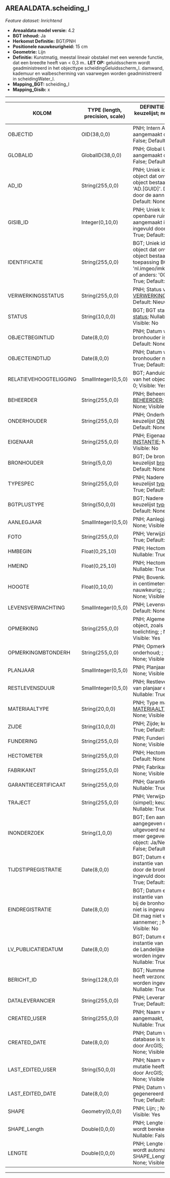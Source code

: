 ## AREAALDATA.scheiding_l

*Feature dataset: Inrichtend*


* __Areaaldata model versie:__ 4.2
* __BGT inhoud:__ Ja
* __Herkomst Definitie:__ BGT/PNH
* __Positionele nauwkeurigheid:__ 15 cm
* __Geometrie:__ Lijn
* __Definitie:__ Kunstmatig, meestal lineair obstakel met een werende functie, dat een breedte heeft van < 0,3 m.. __LET OP:__ geluidsscherm wordt geadministreerd in het objecttype scheidingGeluidsscherm_l. damwand, kademuur en walbescherming van vaarwegen worden geadministreerd in scheidingWater_l.
* __Mapping_BGT:__ scheiding_l
* __Mapping_Gisib:__ x

***

|__KOLOM__                             |__TYPE (length, precision, scale)__          	          |__DEFINITIE__(oorsprong; beschrijving; keuzelijst; nullable; default; zichtbaar in Areaalviewer)|
|------                          	 |----          	      |-----    |
|OBJECTID                            |OID(38,0,0)             |PNH; Intern ArcGIS Identificatienummer, aangemaakt door ArcGIS; ; Nullable: False; Default: None; Visible: Yes|
|GLOBALID                            |GlobalID(38,0,0)        |PNH; Global Unique Identifier,  aangemaakt door ArcGIS; ; Nullable: False; Default: None; Visible: No|
|AD_ID                               |String(255,0,0)         |PNH; Uniek identificatienummer voor het object dat onveranderlijk is zolang het object bestaat in Areaaldata: in format 'AD.[GUID]'. Dit moet worden ingevuld door de aannemer; ; Nullable: False; Default: None; Visible: Yes|
|GISIB_ID                            |Integer(0,10,0)         |PNH; Uniek Identificatienummer beheer openbare ruimte (GISIB), wordt aangemaakt in GISIB en mag niet worden ingevuld door de aannemer; ; Nullable: True; Default: None; Visible: No|
|IDENTIFICATIE                       |String(255,0,0)         |BGT; Uniek identificatienummer voor het object dat onveranderlijk is zolang het object bestaat: bevat indien van toepassing BGT/IMKL ID in format 'nl.imgeo/imkl.bronhouderscode.LokaalID' of anders: '00000'.LokaalID; ; Nullable: True; Default: None; Visible: No|
|VERWERKINGSSTATUS                   |String(255,0,0)         |PNH; Status van de gegevens; keuzelijst [VERWERKINGSSTATUS](http://provincienh.github.io/Leveren_Geoinformatie/keuzelijsten/VERWERKINGSSTATUS.html); Nullable: False; Default: Nieuw; Visible: Yes|
|STATUS                              |String(10,0,0)          |BGT; BGT status van het object; keuzelijst [status](http://provincienh.github.io/Leveren_Geoinformatie/keuzelijsten/status.html); Nullable: False; Default: bestaand; Visible: No|
|OBJECTBEGINTIJD                     |Date(8,0,0)             |PNH; Datum waarop het object bij de bronhouder is ontstaan; ; Nullable: True; Default: None; Visible: Yes|
|OBJECTEINDTIJD                      |Date(8,0,0)             |PNH; Datum waarop het object bij de bronhouder niet meer geldig is; ; Nullable: True; Default: None; Visible: Yes|
|RELATIEVEHOOGTELIGGING              |SmallInteger(0,5,0)     |BGT; Aanduiding voor de relatieve hoogte van het object; ; Nullable: False; Default: 0; Visible: Yes|
|BEHEERDER                           |String(255,0,0)         |PNH; Beheerder van het object; keuzelijst [BEHEERDER](http://provincienh.github.io/Leveren_Geoinformatie/keuzelijsten/BEHEERDER.html); Nullable: True; Default: None; Visible: Yes|
|ONDERHOUDER                         |String(255,0,0)         |PNH; Onderhouder van het object; keuzelijst [ONDERHOUDER](http://provincienh.github.io/Leveren_Geoinformatie/keuzelijsten/ONDERHOUDER.html); Nullable: True; Default: None; Visible: No|
|EIGENAAR                            |String(255,0,0)         |PNH; Eigenaar van het object; keuzelijst [INSTANTIE](http://provincienh.github.io/Leveren_Geoinformatie/keuzelijsten/INSTANTIE.html); Nullable: True; Default: None; Visible: No|
|BRONHOUDER                          |String(5,0,0)           |BGT; De bronhoudercode van het object; keuzelijst [bronhouder](http://provincienh.github.io/Leveren_Geoinformatie/keuzelijsten/bronhouder.html); Nullable: False; Default: None; Visible: No|
|TYPESPEC                            |String(255,0,0)         |PNH; Nadere typering van het object; keuzelijst [typeSpecSHDLijn](http://provincienh.github.io/Leveren_Geoinformatie/keuzelijsten/typeSpecSHDLijn.html); Nullable: True; Default: None; Visible: Yes|
|BGTPLUSTYPE                         |String(50,0,0)          |BGT; Nadere BGT typering van het object; keuzelijst [typeSHDLijn](http://provincienh.github.io/Leveren_Geoinformatie/keuzelijsten/typeSHDLijn.html); Nullable: True; Default: None; Visible: No|
|AANLEGJAAR                          |SmallInteger(0,5,0)     |PNH; Aanlegjaar; ; Nullable: True; Default: None; Visible: No|
|FOTO                                |String(255,0,0)         |PNH; Verwijzing naar Foto; ; Nullable: True; Default: None; Visible: No|
|HMBEGIN                             |Float(0,25,10)          |PNH; Hectometrering begin beschoeiing; ; Nullable: True; Default: None; Visible: No|
|HMEIND                              |Float(0,25,10)          |PNH; Hectometrering eind beschoeiing; ; Nullable: True; Default: None; Visible: No|
|HOOGTE                              |Float(0,10,0)           |PNH; Bovenkant van constructie tov NAP in centimeters en op 5 centimeter nauwkeurig; ; Nullable: True; Default: None; Visible: Yes|
|LEVENSVERWACHTING                   |SmallInteger(0,5,0)     |PNH; Levensverwachting; ; Nullable: True; Default: None; Visible: No|
|OPMERKING                           |String(255,0,0)        |PNH; Algemene opmerking voor het object, zoals een omschrijving of toelichting; ; Nullable: True; Default: None; Visible: Yes|
|OPMERKINGMBTONDERH                  |String(255,0,0)         |PNH; Opmerking met betrekking tot het onderhoud; ; Nullable: True; Default: None; Visible: No|
|PLANJAAR                            |SmallInteger(0,5,0)     |PNH; Planjaar; ; Nullable: True; Default: None; Visible: No|
|RESTLEVENSDUUR                      |SmallInteger(0,5,0)     |PNH; Restlevensduur (berekend op basis van planjaar en datum inspectieopname; ; Nullable: True; Default: None; Visible: No|
|MATERIAALTYPE                       |String(20,0,0)          |PNH; Type materiaal; keuzelijst [MATERIAALTYPE](http://provincienh.github.io/Leveren_Geoinformatie/keuzelijsten/MATERIAALTYPE.html); Nullable: True; Default: None; Visible: Yes|
|ZIJDE                               |String(10,0,0)          |PNH; Zijde; keuzelijst [ZIJDE](http://provincienh.github.io/Leveren_Geoinformatie/keuzelijsten/ZIJDE.html); Nullable: True; Default: None; Visible: No|
|FUNDERING                           |String(255,0,0)         |PNH; Fundering; ; Nullable: True; Default: None; Visible: No|
|HECTOMETER                          |String(255,0,0)         |PNH; Hectometrering; ; Nullable: True; Default: None; Visible: Yes|
|FABRIKANT                           |String(255,0,0)         |PNH; Fabrikant; ; Nullable: True; Default: None; Visible: No|
|GARANTIECERTIFICAAT                 |String(255,0,0)         |PNH; Garantie certificaat aanwezig; ; Nullable: True; Default: None; Visible: No|
|TRAJECT                             |String(255,0,0)         |PNH; Verwijzende sleutel naar traject_v (simpel); keuzelijst [TRAJECT_NAAM](http://provincienh.github.io/Leveren_Geoinformatie/keuzelijsten/TRAJECT_NAAM.html); Nullable: True; Default: None; Visible: Yes|
|INONDERZOEK                         |String(1,0,0)           |BGT; Een aanduiding waarmee wordt aangegeven dat een onderzoek wordt uitgevoerd naar de juistheid van een of meer gegevens van het betreffende object: Ja/Nee; keuzelijst [jaNee](http://provincienh.github.io/Leveren_Geoinformatie/keuzelijsten/jaNee.html); Nullable: False; Default: N; Visible: No|
|TIJDSTIPREGISTRATIE                 |Date(8,0,0)             |BGT; Datum en tijdstip waarop deze instantie van het object is opgenomen door de bronhouder. Dit mag niet worden ingevuld door de aannemer; ; Nullable: True; Default: None; Visible: No|
|EINDREGISTRATIE                     |Date(8,0,0)             |BGT; Datum en tijdstip waarop deze instantie van het object niet meer geldig is bij de bronhouder. Wanneer deze waarde niet is ingevuld is de instantie nog geldig. Dit mag niet worden ingevuld door de aannemer; ; Nullable: True; Default: None; Visible: No|
|LV_PUBLICATIEDATUM                  |Date(8,0,0)             |BGT; Datum en tijdstip waarop deze instantie van het object is opgenomen in de Landelijke Voorziening. Dit mag niet worden ingevuld door de aannemer; ; Nullable: True; Default: None; Visible: No|
|BERICHT_ID                          |String(128,0,0)         |BGT; Nummer van het bericht dat PNH heeft verzonden naar LV. Dit mag niet worden ingevuld door de aannemer; ; Nullable: True; Default: None; Visible: No|
|DATALEVERANCIER                     |String(255,0,0)         |PNH; Leverancier van de data; ; Nullable: True; Default: None; Visible: No|
|CREATED_USER                        |String(255,0,0)         |PNH; Naam van gebruiker die de rij heeft aangemaakt, gegenereerd door ArcGIS; ; Nullable: True; Default: None; Visible: No|
|CREATED_DATE                        |Date(8,0,0)             |PNH; Datum waarop de rij aan de database is toegevoegd, gegenereerd door ArcGIS; ; Nullable: True; Default: None; Visible: No|
|LAST_EDITED_USER                    |String(50,0,0)          |PNH; Naam van gebruiker die de laatste mutatie heeft doorgevoerd, gegenereerd door ArcGIS; ; Nullable: True; Default: None; Visible: No|
|LAST_EDITED_DATE                    |Date(8,0,0)             |PNH; Datum van de laatste mutatie, gegenereerd door ArcGIS; ; Nullable: True; Default: None; Visible: No|
|SHAPE                               |Geometry(0,0,0)         |PNH; Lijn; ; Nullable: False; Default: None; Visible: Yes|
|SHAPE_Length                      |Double(0,0,0)           |PNH; Lengte in meters, 5 decimalen. Dit wordt berekend in bepaalde applicaties; ; Nullable: False; Default: None; Visible: No|
|LENGTE                            |Double(0,0,0)           |PNH; Lengte in meters, 5 decimalen. Dit wordt automatisch gevuld uit SHAPE_Length; ; Nullable: False; Default: None; Visible: Yes|



***

